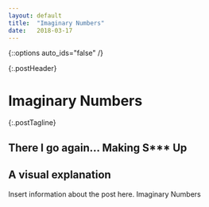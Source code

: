 ```yaml
---
layout: default
title:  "Imaginary Numbers"
date:   2018-03-17
---
```

{::options auto_ids="false" /}

{:.postHeader}
# Imaginary Numbers

{:.postTagline}
## There I go again... Making S*** Up
## A visual explanation

<!--excerpt.start-->
Insert information about the post here.
Imaginary Numbers
<!--excerpt.end-->
